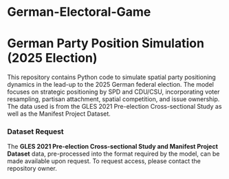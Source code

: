 # German-Electoral-Game
# German Party Position Simulation (2025 Election)

This repository contains Python code to simulate spatial party positioning dynamics in the lead-up to the 2025 German federal election. The model focuses on strategic positioning by SPD and CDU/CSU, incorporating voter resampling, partisan attachment, spatial competition, and issue ownership. The data used is from the GLES 2021 Pre-election Cross-sectional Study as well as the Manifest Project Dataset.

### Dataset Request

The **GLES 2021 Pre-election Cross-sectional Study and Manifest Project Dataset** data, pre-processed into the format required by the model, can be made available upon request. To request access, please contact the repository owner.

